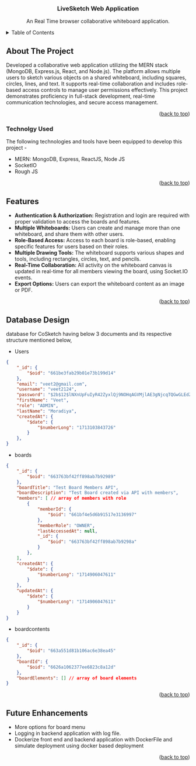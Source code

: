 <div id="top"></div>

<!-- PROJECT LOGO -->
<br />
<div align="center">
  <h3 align="center">LiveSketch Web Application</h3>

  <p align="center">
        An Real Time browser collaborative whiteboard application.
    <br />
  </p>
</div>



<!-- TABLE OF CONTENTS -->
<details>
  <summary>Table of Contents</summary>
  <ol>
    <li>
      <a href="#about-the-project">About The Project</a>
      <ul>
        <li><a href="#technolgy-used">Technologies</a></li>
      </ul>
    </li>
    <li>
      <a href="#getting-started">Getting Started</a>
    </li>
    <li><a href="#features">Features</a></li>
    <li><a href="#database-design">Database Design</a></li>
    <li><a href="#future-enhancements">Future Enhancements</a></li>
  </ol>
</details>



<!-- ABOUT THE PROJECT -->
## About The Project
 Developed a collaborative web application utilizing the MERN stack (MongoDB, Express.js, React, and Node.js). The
 platform allows multiple users to sketch various objects on a shared whiteboard, including squares, circles, lines, and text. It
 supports real-time collaboration and includes role-based access controls to manage user permissions effectively. This project
 demonstrates proficiency in full-stack development, real-time communication technologies, and secure access management.

<p align="right">(<a href="#top">back to top</a>)</p>



### Technolgy Used

The following technologies and tools have been equipped to develop this project -

* MERN: MongoDB, Express, ReactJS, Node JS
* SocketIO
* Rough JS

<p align="right">(<a href="#top">back to top</a>)</p>




<!-- Features -->
## Features

- **Authentication & Authorization:** Registration and login are required with proper validation to access the boards and features.
- **Multiple Whiteboards:** Users can create and manage more than one whiteboard, and share them with other users.
- **Role-Based Access:** Access to each board is role-based, enabling specific features for users based on their roles.
- **Multiple Drawing Tools:** The whiteboard supports various shapes and tools, including rectangles, circles, text, and pencils.
- **Real-Time Collaboration:** All activity on the whiteboard canvas is updated in real-time for all members viewing the board, using Socket.IO events.
- **Export Options:** Users can export the whiteboard content as an image or PDF.

<p align="right">(<a href="#top">back to top</a>)</p>

<!-- Database design -->
## Database Design
database for CoSketch having below 3 documents and its respective structure mentioned below,

- Users
```json
{
	"_id": {
		"$oid": "661be3fab29b01e73b199d14"
	},
	"email": "veet2@gmail.com",
	"username": "veet2124",
	"password": "$2b$12$lNXnUpFuIyR42ZyxlQj9NOHqAGVMjlAE3gNjcqTQGwGLEdZYTVUk.",
	"firstName": "Veet",
	"role": "ADMIN",
	"lastName": "Moradiya",
	"createdAt": {
		"$date": {
			"$numberLong": "1713103843726"
		}
	},
}
```

- boards
```json
{
	"_id": {
		"$oid": "663763bf42ff898ab7b92989"
	},
	"boardTitle": "Test Board Members API",
	"boardDescription": "Test Board created via API with members",
	"members": [ // array of members with role
		{
			"memberId": {
				"$oid": "661bf4e5d6b91517e3136997"
			},
			"memberRole": "OWNER",
			"lastAccessedAt": null,
			"_id": {
				"$oid": "663763bf42ff898ab7b9298a"
			}
		},
	],
	"createdAt": {
		"$date": {
			"$numberLong": "1714906047611"
		}
	},
	"updatedAt": {
		"$date": {
			"$numberLong": "1714906047611"
		}
	}
}
```

- boardcontents
```json
{
	"_id": {
		"$oid": "663a551d81b106ac6e38ea45"
	},
	"boardId": {
		"$oid": "6626a1062377ee6823c8a12d"
	},
	"boardElements": [] // array of board elements
}
```

<p align="right">(<a href="#top">back to top</a>)</p>


## Future Enhancements

<ul>
    <li>More options for board menu</li>
    <li>Logging in backend application with log file.
</li>
    <li>Dockerize front end and backend application with DockerFile and simulate deployment using docker based deployment
</li>
</ul>

<p align="right">(<a href="#top">back to top</a>)</p>

